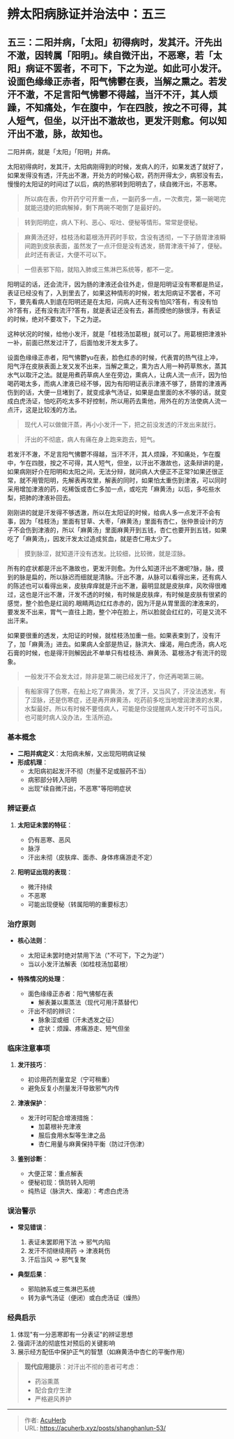 # 辨太阳病脉证并治法中：五三


## 五三：二阳并病，「太阳」初得病时，发其汗。汗先出不澈，因转属「阳明」。续自微汗出，不恶寒，若「太阳」病证不罢者，不可下，下之为逆。如此可小发汗。设面色缘缘正赤者，阳气怫鬱在表，当解之熏之。若发汗不澈，不足言阳气怫鬱不得越，当汗不汗，其人烦躁，不知痛处，乍在腹中，乍在四肢，按之不可得，其人短气，但坐，以汗出不澈故也，更发汗则愈。何以知汗出不澈，脉，故知也。

<!--more-->

二阳并病，就是「太阳」「阳明」并病。

太阳初得病时，发其汗，太阳病刚得到的时候，发病人的汗，如果发透了就好了，如果发得没有透，汗先出不澈，开处方的时候心软，药剂开得太少，病邪没有去，慢慢的太阳证的时间过了以后，病的热邪转到阳明去了，续自微汗出，不恶寒。

> 所以病在表，你开药宁可开重一点，一副药多一点，一次煮完，第一碗喝完就能迅捷的把病解掉，剩下两碗不喝倒了是最好的。

> 转到阳明症，病人下利、恶心、呕吐、便秘等情形。常常是便秘。

> 麻黄汤还好，桂枝汤和葛根汤开药时手软，含没有透彻，一下子肠胃津液瞬间跑到皮肤表面，虽然发了一点汗但是没有透发，肠胃津液干掉了，便秘。此时还有表证，大便不可以下。

> 一但表邪下陷，就陷入肺或三焦淋巴系统等，都不一定。

阳明证的话，还会流汗，因为肠的津液还会往外走，但是阳明证没有寒都是热证，表证已经没有了，入到里去了，如果这种情形的时候，若太阳病证不罢者，不可下，要先看病人到底在阳明还是在太阳，问病人还有没有怕风?答有，有没有怕冷?答有，还有没有流汗?答有，就是表证还没有去，甚而摸他的脉很浮，有表证的时候，绝对不要攻下，下之为逆。

这种状况的时候，给他小发汗，就是「桂枝汤加葛根」就可以了。用葛根把津液补一补，前面已然发过汗了，后面怕发汗发太多了。

设面色缘缘正赤者，阳气怫鬱yu在表，脸色红赤的时候，代表胃的热气往上冲，阳气浮在皮肤表面上发又发不出来，当解之熏之，熏为古人用一种药草熬水，蒸其水气以取汗之法。就是用煮药草病人坐在旁边，熏病人，让病人流一点汗，因为怕喝药喝太多，而病人津液已经不够，因为有阳明证表示津液不够了，肠胃的津液再伤到的话，大便一旦堵到了，就变成承气汤证，如果是血里面的水不够的话，就变成白虎汤证，怕吃药吃太多不好控制，所以用药去熏他，用外在的方法使病人流一点汗，这是比较浅的方法。

> 现代人可以做做汗蒸，再小小发汗一下，把之前没发透的汗发出来就行。

> 汗出的不彻底，病人有痛在身上跑来跑去，短气。

若发汗不澈，不足言阳气怫鬱不得越，当汗不汗，其人烦躁，不知痛处，乍在腹中，乍在四肢，按之不可得，其人短气，但坐，以汗出不澈故也，这条辩讲的是，如果病刚好介在阳明和太阳之间，无法分辩，就问病人大便正不正常?如果还很正常，就不用管阳明，先解表再攻里，解表的同时，如果怕太重伤到津液，可以同时采用增加津液的药，吃稀饭或杏仁多加一点，或吃完「麻黄汤」以后，多吃些水梨，把肺的津液补回去。

刚刚讲的就是汗发得不够透澈，所以在太阳证的时候，给病人多一点发汗不会有事，因为「桂枝汤」里面有甘草、大枣，「麻黄汤」里面有杏仁，张仲景设计的方子不会伤到津液的，所以「麻黄汤」里面麻黄开到五钱，杏仁也要开到五钱，如果吃了「麻黄汤」，因发汗发太过造成贫血，就是杏仁用太少了。

> 摸到脉涩，就知道汗没有透发。比较细，比较微，就是涩脉。

所有的症状都是汗出不澈故也，更发汗则愈。为什么知道汗出不澈呢?脉，脉，摸到的脉是扁的，所以脉迟而细就是清脉。汗出不澈，从脉可以看得出来，还有病人的陈述也可以看得出来，皮肤痒痒就是汗出不澈，最明显就是皮肤痒，风吹得很难过，这也是汗出不澈，汗发不透的时候，有时候是皮肤痒，有时候是皮肤有很紧的感觉，整个脸色是红润的.眼睛两边红红赤赤的，因为汗是从胃里面的津液来的，要发发不出来，胃气一直往上跑，整个冲在脸上，所以脸就会红红的，可是又流不出汗来。

如果要很重的透发，太阳证的时候，就桂枝汤加重一些。如果表束到了，没有汗了，加「麻黄汤」进去。如果病人全部是热证，脉洪大、燥渴，用白虎汤，病人吃石膏的时候，也是得汗则解因此不单单只有桂枝汤、麻黄汤、葛根汤才有流汗的现象。

> 一般发汗不会发太过，除非是第二碗已经发汗了，你还再喝第三碗。

> 有船家得了伤寒，在船上吃了麻黄汤，发了汗，又当风了，汗没法透发，有了涩脉，还是伤寒症，还是再开麻黄汤，吃药前多吃当地增润津液的水果，水梨最好。所以有时候不要怪病人，可能是你没提醒病人发汗时不可当风，也可能时病人没办法，生活所迫。

### 基本概念
- **二阳并病定义**：太阳病未解，又出现阳明病证候
- **形成机理**：
  - 太阳病初起发汗不彻（剂量不足或服药不当）
  - 病邪部分转入阳明
  - 出现"续自微汗出，不恶寒"等阳明症状

### 辨证要点
1. **太阳证未罢的特征**：
   - 仍有恶寒、恶风
   - 脉浮
   - 汗出未彻（皮肤痒、面赤、身体疼痛游走不定）

2. **阳明证出现的表现**：
   - 微汗持续
   - 不恶寒
   - 可能出现便秘（转属阳明的重要标志）

### 治疗原则
- **核心法则**：
  - 太阳证未罢时绝对禁用下法（"不可下，下之为逆"）
  - 当以小发汗法解表（如桂枝汤加葛根）

- **特殊情况的处理**：
  - 面色缘缘正赤者：阳气怫郁在表
    - 解表兼以熏蒸法（现代可用汗蒸替代）
  - 汗出不彻的辨识：
    - 脉象涩或细（汗未透发之征）
    - 症状：烦躁、疼痛游走、短气但坐

### 临床注意事项
1. **发汗技巧**：
   - 初诊用药剂量宜足（宁可稍重）
   - 避免反复小剂量发汗导致邪气内传

2. **津液保护**：
   - 发汗时可配合增液措施：
     - 加葛根补充津液
     - 服后食用水梨等生津之品
     - 杏仁用量与麻黄保持平衡（防过汗伤津）

3. **鉴别诊断**：
   - 大便正常：重点解表
   - 便秘初现：慎防转入阳明
   - 纯热证（脉洪大、燥渴）：考虑白虎汤

### 误治警示
- **常见错误**：
  1. 表证未罢即用下法 → 邪气内陷
  2. 发汗不彻继续用药 → 津液耗伤
  3. 汗后当风 → 邪气复聚

- **典型后果**：
  - 邪陷肺系或三焦淋巴系统
  - 转为承气汤证（便闭）或白虎汤证（燥热）

### 经典启示
1. 体现"有一分恶寒即有一分表证"的辨证思想
2. 强调汗法的彻底性对预后的关键影响
3. 展示经方配伍中保护正气的智慧（如麻黄汤中杏仁的平衡作用）

> **现代应用提示**：对汗出不彻的患者可考虑：
> - 药浴熏蒸
> - 配合食疗生津
> - 严格避风养护


---

> 作者: [AcuHerb](https://acuherb.xyz)  
> URL: https://acuherb.xyz/posts/shanghanlun-53/  

